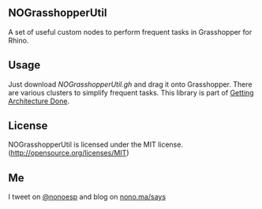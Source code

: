 ## NOGrasshopperUtil

A set of useful custom nodes to perform frequent tasks in Grasshopper for Rhino.

## Usage

Just download *NOGrasshopperUtil.gh* and drag it onto Grasshopper. There are various clusters to simplify frequent tasks. This library is part of [Getting Architecture Done](http://www.gettingarchitecturedone.com/?utm_source=github&utm_medium=GHUtil).

## License

NOGrasshopperUtil is licensed under the MIT license. (http://opensource.org/licenses/MIT)

## Me

I tweet on [@nonoesp](http://www.twitter.com/nonoesp) and blog on [nono.ma/says](http://nono.ma/says)
